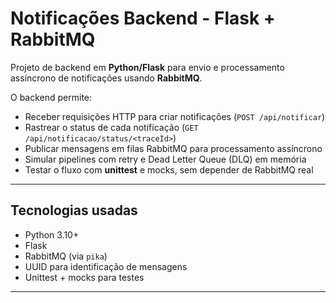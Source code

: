 # Notificações Backend - Flask + RabbitMQ

Projeto de backend em **Python/Flask** para envio e processamento assíncrono de notificações usando **RabbitMQ**.  

O backend permite:  

- Receber requisições HTTP para criar notificações (`POST /api/notificar`)  
- Rastrear o status de cada notificação (`GET /api/notificacao/status/<traceId>`)  
- Publicar mensagens em filas RabbitMQ para processamento assíncrono  
- Simular pipelines com retry e Dead Letter Queue (DLQ) em memória  
- Testar o fluxo com **unittest** e mocks, sem depender de RabbitMQ real  

---

## Tecnologias usadas

- Python 3.10+  
- Flask  
- RabbitMQ (via `pika`)  
- UUID para identificação de mensagens  
- Unittest + mocks para testes  

---


